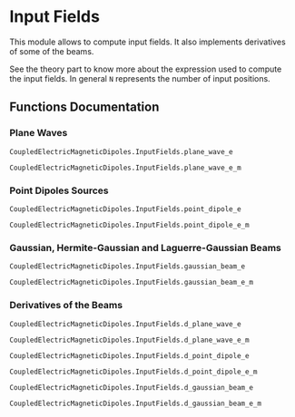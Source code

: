 # Input Fields

This module allows to compute input fields. It also implements derivatives of some of the beams.

See the theory part to know more about the expression used to compute the input fields. In general ``N`` represents the number of input positions. 

## Functions Documentation

### Plane Waves
```@docs
CoupledElectricMagneticDipoles.InputFields.plane_wave_e
```
```@docs
CoupledElectricMagneticDipoles.InputFields.plane_wave_e_m
```

### Point Dipoles Sources
```@docs
CoupledElectricMagneticDipoles.InputFields.point_dipole_e
```
```@docs
CoupledElectricMagneticDipoles.InputFields.point_dipole_e_m
```
### Gaussian, Hermite-Gaussian and Laguerre-Gaussian Beams
```@docs
CoupledElectricMagneticDipoles.InputFields.gaussian_beam_e
```
```@docs
CoupledElectricMagneticDipoles.InputFields.gaussian_beam_e_m
```
### Derivatives of the Beams
```@docs
CoupledElectricMagneticDipoles.InputFields.d_plane_wave_e
```
```@docs
CoupledElectricMagneticDipoles.InputFields.d_plane_wave_e_m
```
```@docs
CoupledElectricMagneticDipoles.InputFields.d_point_dipole_e
```
```@docs
CoupledElectricMagneticDipoles.InputFields.d_point_dipole_e_m
```
```@docs
CoupledElectricMagneticDipoles.InputFields.d_gaussian_beam_e
```
```@docs
CoupledElectricMagneticDipoles.InputFields.d_gaussian_beam_e_m
```
